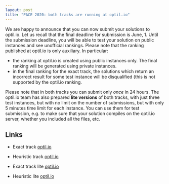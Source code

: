 ```yaml
---
layout: post
title: "PACE 2020: both tracks are running at optil.io"
---
```


We are happy to announce that you can now submit your solutions to optil.io.
Let us recall that the final deadline for submission is June, 1. 
Until the submission deadline, you will be able to test your solution on public instances and see unofficial rankings.
Please note that the ranking published at optil.io is only auxiliary. In particular:

- the ranking at optil.io is created using public instances only. The final ranking will be generated using private instances.
- in the final ranking for the exact track, the solutions which return an incorrect result for some test instance will be disqualified (this is not supported by the optil.io ranking.

Please note that in both tracks you can submit only *once* in 24 hours. The optil.io team has also prepared **lite versions** of both tracks, with just three test instances, but with no limit on the number of submissions, but with only 5 minutes time limit for each instance. You can use them for test submission, e.g. to make sure that your solution compiles on the optil.io server, whether you included all the files, etc.

## Links

- Exact track [optil.io](https://www.optil.io/optilion/problem/3178)
- Heuristic track [optil.io](https://www.optil.io/optilion/problem/3177)

- Exact track lite [optil.io](https://www.optil.io/optilion/problem/3182)
- Heuristic lite [optil.io](https://www.optil.io/optilion/problem/3181)


